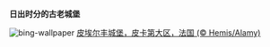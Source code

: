 
**日出时分的古老城堡**

![bing-wallpaper](https://www.bing.com/th?id=OHR.SunriseCastle_ZH-CN6235928386_1920x1080.jpg)
[皮埃尔丰城堡，皮卡第大区，法国 (© Hemis/Alamy)](https://www.bing.com/search?q=%E7%9A%AE%E5%9F%83%E5%B0%94%E4%B8%B0%E5%9F%8E%E5%A0%A1&amp;form=hpcapt&amp;mkt=zh-cn)
  